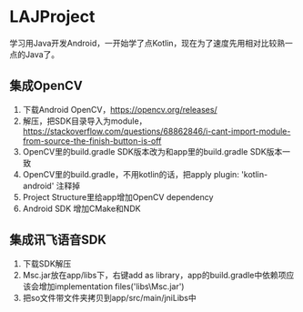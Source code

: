 # LAJProject

学习用Java开发Android，一开始学了点Kotlin，现在为了速度先用相对比较熟一点的Java了。

## 集成OpenCV
1. 下载Android OpenCV，https://opencv.org/releases/
2. 解压，把SDK目录导入为module，https://stackoverflow.com/questions/68862846/i-cant-import-module-from-source-the-finish-button-is-off
3. OpenCV里的build.gradle SDK版本改为和app里的build.gradle SDK版本一致
4. OpenCV里的build.gradle，不用kotlin的话，把apply plugin: 'kotlin-android' 注释掉
5. Project Structure里给app增加OpenCV dependency
6. Android SDK 增加CMake和NDK


## 集成讯飞语音SDK
1. 下载SDK解压
2. Msc.jar放在app/libs下，右键add as library，app的build.gradle中依赖项应该会增加implementation files('libs\\Msc.jar')
3. 把so文件带文件夹拷贝到app/src/main/jniLibs中
